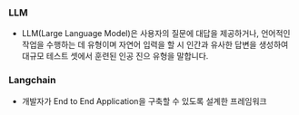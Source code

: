 ### LLM 
- LLM(Large Language Model)은 사용자의 질문에 대답을 제공하거나, 언어적인 작업을 수행하는 데 유형이며 
자연어 입력을 할 시 인간과 유사한 답변을 생성하여 대규모 테스트 셋에서 훈련된 인공 진으 유형을 말합니다.

### Langchain
- 개발자가 End to End Application을 구축할 수 있도록 설계한 프레임워크

###
